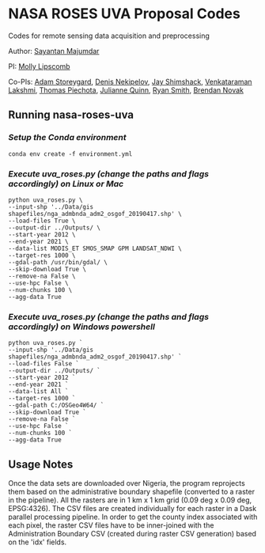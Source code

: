 # NASA ROSES UVA Proposal Codes 
Codes for remote sensing data acquisition and preprocessing

Author: [Sayantan Majumdar](https://scholar.google.com/citations?user=iYlO-VcAAAAJ&hl=en)

PI: [Molly Lipscomb](https://scholar.google.com/citations?user=xO5iYzMAAAAJ&hl=en&oi=ao)

Co-PIs: [Adam Storeygard](https://scholar.google.com/citations?user=eKZWBiAAAAAJ&hl=en&oi=ao), 
[Denis Nekipelov](https://scholar.google.com/citations?user=QB_fwL8AAAAJ&hl=en&oi=ao), 
[Jay Shimshack](https://scholar.google.com/citations?user=Z1sqTysAAAAJ&hl=en&oi=ao), 
[Venkataraman Lakshmi](https://scholar.google.com/citations?hl=en&user=vbNdSy0AAAAJ), 
[Thomas Piechota](https://scholar.google.com/citations?hl=en&user=0u7UrUQAAAAJ), 
[Julianne Quinn](https://scholar.google.com/citations?hl=en&user=4W9ZUSQAAAAJ), 
[Ryan Smith](https://scholar.google.com/citations?user=nzSrr8oAAAAJ&hl=en), 
[Brendan Novak](https://www.linkedin.com/in/brendannovak)

## Running nasa-roses-uva

### <i>Setup the Conda environment</i>
```
conda env create -f environment.yml
```

### <i>Execute uva_roses.py (change the paths and flags accordingly) on Linux or Mac </i>
```
python uva_roses.py \
--input-shp '../Data/gis shapefiles/nga_admbnda_adm2_osgof_20190417.shp' \
--load-files True \
--output-dir ../Outputs/ \
--start-year 2012 \
--end-year 2021 \
--data-list MODIS_ET SMOS_SMAP GPM LANDSAT_NDWI \
--target-res 1000 \
--gdal-path /usr/bin/gdal/ \
--skip-download True \
--remove-na False \
--use-hpc False \
--num-chunks 100 \
--agg-data True
```

### <i>Execute uva_roses.py (change the paths and flags accordingly) on Windows powershell</i>
```
python uva_roses.py `
--input-shp '../Data/gis shapefiles/nga_admbnda_adm2_osgof_20190417.shp' `
--load-files False `
--output-dir ../Outputs/ `
--start-year 2012 `
--end-year 2021 `
--data-list All `
--target-res 1000 `
--gdal-path C:/OSGeo4W64/ `
--skip-download True `
--remove-na False `
--use-hpc False `
--num-chunks 100 `
--agg-data True
```

## Usage Notes

Once the data sets are downloaded over Nigeria, the program reprojects them based on the administrative boundary shapefile 
(converted to a raster in the pipeline). All the rasters are in 1 km x 1 km grid (0.09 deg x 0.09 deg, EPSG:4326).
The CSV files are created individually for each raster in a Dask parallel processing pipeline. In order to get the 
county index associated with each pixel, the raster CSV files have to be inner-joined with the Administration Boundary CSV
(created during raster CSV generation) based on the 'idx' fields.